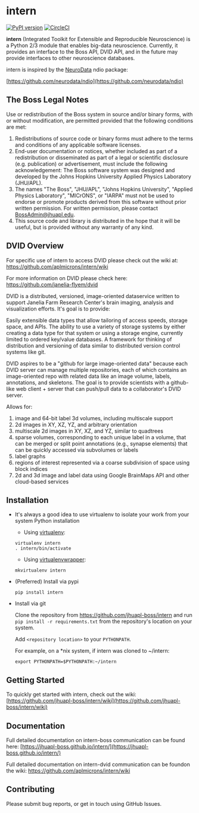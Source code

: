 # intern
[![PyPI version](https://badge.fury.io/py/intern.svg)](https://badge.fury.io/py/intern)
[![CircleCI](https://circleci.com/gh/jhuapl-boss/intern.svg?style=svg)](https://circleci.com/gh/jhuapl-boss/intern)


**intern** (Integrated Toolkit for Extensible and Reproducible Neuroscience) is
a Python 2/3 module that enables big-data neuroscience.  Currently, it provides
an interface to the Boss API, DVID API, and in the future may provide interfaces to other
neuroscience databases.

intern is inspired by the [NeuroData](http://neurodata.io) ndio package:

[https://github.com/neurodata/ndio](https://github.com/neurodata/ndio)


## The Boss Legal Notes

Use or redistribution of the Boss system in source and/or binary forms, with or without modification, are permitted provided that the following conditions are met:
 
1. Redistributions of source code or binary forms must adhere to the terms and conditions of any applicable software licenses.
2. End-user documentation or notices, whether included as part of a redistribution or disseminated as part of a legal or scientific disclosure (e.g. publication) or advertisement, must include the following acknowledgement:  The Boss software system was designed and developed by the Johns Hopkins University Applied Physics Laboratory (JHU/APL). 
3. The names "The Boss", "JHU/APL", "Johns Hopkins University", "Applied Physics Laboratory", "MICrONS", or "IARPA" must not be used to endorse or promote products derived from this software without prior written permission. For written permission, please contact BossAdmin@jhuapl.edu.
4. This source code and library is distributed in the hope that it will be useful, but is provided without any warranty of any kind.
 
## DVID Overview

For specific use of intern to access DVID please check out the wiki at: https://github.com/aplmicrons/intern/wiki 

For more information on DVID please check here: https://github.com/janelia-flyem/dvid 

DVID is a distributed, versioned, image-oriented dataservice written to support Janelia Farm Research Center's brain imaging, analysis and visualization efforts. It's goal is to provide:

Easily extensible data types that allow tailoring of access speeds, storage space, and APIs.
The ability to use a variety of storage systems by either creating a data type for that system or using a storage engine, currently limited to ordered key/value databases.
A framework for thinking of distribution and versioning of data similar to distributed version control systems like git.

DVID aspires to be a "github for large image-oriented data" because each DVID server can manage multiple repositories, each of which contains an image-oriented repo with related data like an image volume, labels, annotations, and skeletons. The goal is to provide scientists with a github-like web client + server that can push/pull data to a collaborator's DVID server.

Allows for:

1. image and 64-bit label 3d volumes, including multiscale support
2. 2d images in XY, XZ, YZ, and arbitrary orientation
3. multiscale 2d images in XY, XZ, and YZ, similar to quadtrees
4. sparse volumes, corresponding to each unique label in a volume, that can be merged or split
point annotations (e.g., synapse elements) that can be quickly accessed via subvolumes or labels
5. label graphs
6. regions of interest represented via a coarse subdivision of space using block indices
7. 2d and 3d image and label data using Google BrainMaps API and other cloud-based services


## Installation

- It's always a good idea to use virtualenv to isolate your work from your system Python installation

	- Using [virtualenv](https://virtualenv.pypa.io/en/stable/):
	
	```
	virtualenv intern
	. intern/bin/activate
	```
	
	- Using [virtualenvwrapper](https://virtualenvwrapper.readthedocs.io/en/latest/):
	
	```
	mkvirtualenv intern
	```
	
- (Preferred) Install via pypi
	
	```
	pip install intern
	```

- Install via git

    Clone the repository from https://github.com/jhuapl-boss/intern and run
    `pip install -r requirements.txt` from the repository's location on your
    system.
    
    Add `<repository location>` to your `PYTHONPATH`.
    
    For example, on a *nix system, if intern was cloned to ~/intern:
    
    `export PYTHONPATH=$PYTHONPATH:~/intern`


## Getting Started

To quickly get started with intern, check out the wiki: [https://github.com/jhuapl-boss/intern/wiki](https://github.com/jhuapl-boss/intern/wiki) 


## Documentation

Full detailed documentation on intern-boss communication can be found here: [https://jhuapl-boss.github.io/intern/](https://jhuapl-boss.github.io/intern/) 

Full detailed documentation on intern-dvid communication can be foundon the wiki: https://github.com/aplmicrons/intern/wiki

## Contributing

Please submit bug reports, or get in touch using GitHub Issues. 
